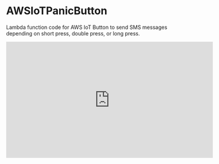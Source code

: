 # AWSIoTPanicButton
Lambda function code for AWS IoT Button to send SMS messages depending on short press, double press, or long press.
<iframe width="560" height="315" src="https://www.youtube.com/embed/rMUOl-JWcVQ?rel=0" frameborder="0" allowfullscreen></iframe>
